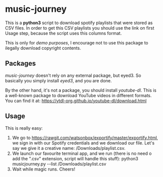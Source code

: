 # music-journey

This is a **python3** script to download spotify playlists that were stored as CSV files.
In order to get this CSV playlists you should use the link on first Usage step, because the script uses this columns format.

This is only for _demo purposes_, I encourage not to use this package to ilegally download copyright contents.

## Packages
_music-journey_ doesn't rely on any external package, but eyed3. So basically you simply install _eyed3_, and you are done.

By the other hand, it's not a package, you should install _youtube-dl_. This is a well-known package to download YouTube videos in different formats. You can find it at: https://ytdl-org.github.io/youtube-dl/download.html

## Usage
This is really easy: 
1. We go to https://rawgit.com/watsonbox/exportify/master/exportify.html, we sign in with our Spotify credentials and we download our file. Let's say we give it a creative name: /Downloads/playlist.csv.
2. We launch our favourite terminal app, and we run (there is no need o add the ".csv" extension, script will handle this stuff):
python3 musicjourney.py --list /Downloads/playlist.csv
3. Wait while magic runs. Cheers!

